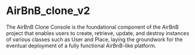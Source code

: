 # AirBnB_clone_v2
The AirBnB Clone Console is the foundational component of the AirBnB project that enables users to create, retrieve, update, and destroy instances of various classes such as User and Place, laying the groundwork for the eventual deployment of a fully functional AirBnB-like platform.
